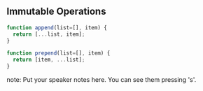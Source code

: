 ##  Immutable Operations

```javascript
function append(list=[], item) {
  return [...list, item];
}
```

```javascript
function prepend(list=[], item) {
  return [item, ...list];
}
```

note:
    Put your speaker notes here.
    You can see them pressing 's'.
